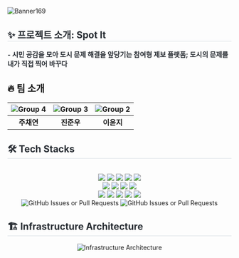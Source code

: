 ![Banner169](https://github.com/user-attachments/assets/044fc450-2a7d-4843-9a1c-c793b659269c)

<div style="text-align: left;"> 
    <h2 style="border-bottom: 1px solid #d8dee4; color: #282d33;"> ✨ 프로젝트 소개: Spot It </h2>  
    <div style="font-weight: 700; font-size: 15px; text-align: left; color: #282d33;"> 
         - 시민 공감을 모아 도시 문제 해결을 앞당기는 참여형 제보 플랫폼; 도시의 문제를 내가 직접 찍어 바꾸다
    </div> 
</div>

## 🔥 팀 소개
| ![Group 4](https://github.com/user-attachments/assets/12b25929-ac42-4e65-8db7-fad63c69f37c) | ![Group 3](https://github.com/user-attachments/assets/7ecf01e1-0483-413f-be3b-014a189a59bf) | ![Group 2](https://github.com/user-attachments/assets/82a6f9bc-cda2-4677-8dd2-541f835445c3) |
| :--: | :--: | :--: |
| **주채연** | **진준우** | **이윤지** |


<div style="text-align: left;">
    <h2 style="border-bottom: 1px solid #d8dee4; color: #282d33;"> 🛠️ Tech Stacks </h2> <br> 
    <div align="center"> 
        <img src="https://img.shields.io/badge/Figma-F24E1E?style=flat&logo=Figma&logoColor=white">
        <img src="https://img.shields.io/badge/Git-F05032?style=flat&logo=Git&logoColor=white">
        <img src="https://img.shields.io/badge/Javascript-F7DF1E?style=flat&logo=Javascript&logoColor=white">
        <img src="https://img.shields.io/badge/Typescript-3178C6?style=flat&logo=Typescript&logoColor=white">
        <img src="https://img.shields.io/badge/React-61DAFB?style=flat&logo=React&logoColor=white">
        <br/>
        <img src="https://img.shields.io/badge/MySQL-4479A1?style=flat&logo=MySQL&logoColor=white">
        <img src="https://img.shields.io/badge/Java-007396?style=flat&logo=Java&logoColor=white">
        <img src="https://img.shields.io/badge/SpringBoot-6DB33F?style=flat&logo=SpringBoot&logoColor=white">
        <img src="https://img.shields.io/badge/Ubuntu-E95420?style=flat&logo=Ubuntu&logoColor=white">
        <br/>
        <img src="https://img.shields.io/badge/Docker Compose-2496ED?style=flat&logo=docker&logoColor=white">
        <img src="https://img.shields.io/badge/AWS EC2-FF9900?style=flat&logo=amazon-ec2&logoColor=white">
        <img src="https://img.shields.io/badge/AWS S3-569A31?style=flat&logo=amazon-s3&logoColor=white">
        <img src="https://img.shields.io/badge/AWS RDS-527FFF?style=flat&logo=amazonrds&logoColor=white">
        <img src="https://img.shields.io/badge/AWS VPC-232F3E?style=flat&logo=amazonaws&logoColor=white">
    </div>
    <div align="center">
        <img alt="GitHub Issues or Pull Requests" src="https://img.shields.io/github/issues-pr/NeodinaryHackathon-teamE/Backend">
        <img alt="GitHub Issues or Pull Requests" src="https://img.shields.io/github/issues-pr-closed/NeodinaryHackathon-teamE/Backend">
    </div>
</div>

<div style="text-align: left;">
    <h2 style="border-bottom: 1px solid #d8dee4; color: #282d33;"> 🏗️ Infrastructure Architecture </h2>
    <div align="center"> 
        <img src="https://i.imgur.com/Jdnbr9q.png" alt="Infrastructure Architecture">
    </div>
</div>

